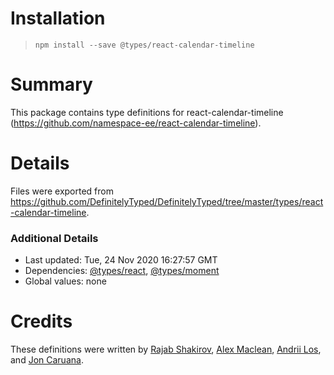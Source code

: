 # Installation
> `npm install --save @types/react-calendar-timeline`

# Summary
This package contains type definitions for react-calendar-timeline (https://github.com/namespace-ee/react-calendar-timeline).

# Details
Files were exported from https://github.com/DefinitelyTyped/DefinitelyTyped/tree/master/types/react-calendar-timeline.

### Additional Details
 * Last updated: Tue, 24 Nov 2020 16:27:57 GMT
 * Dependencies: [@types/react](https://npmjs.com/package/@types/react), [@types/moment](https://npmjs.com/package/@types/moment)
 * Global values: none

# Credits
These definitions were written by [Rajab Shakirov](https://github.com/radziksh), [Alex Maclean](https://github.com/acemac), [Andrii Los](https://github.com/rip21), and [Jon Caruana](https://github.com/joncar).
